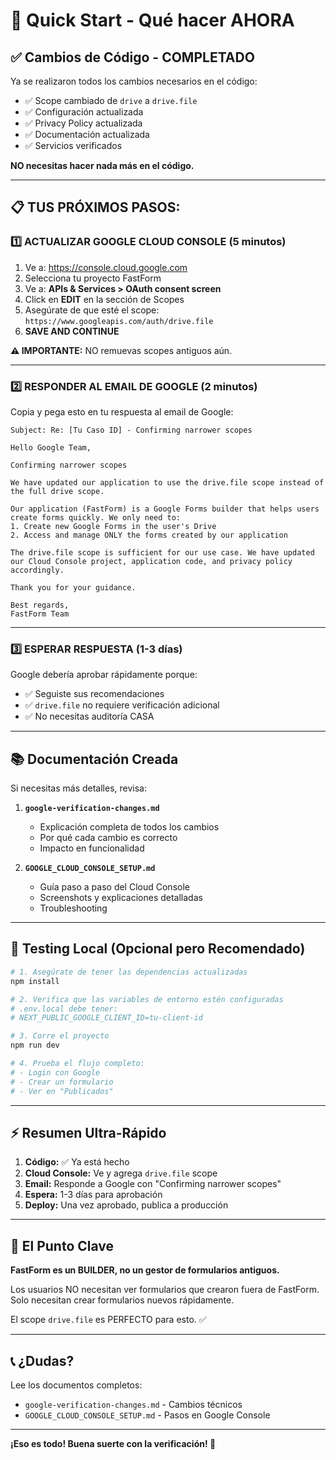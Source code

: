 # 🚀 Quick Start - Qué hacer AHORA

## ✅ Cambios de Código - COMPLETADO

Ya se realizaron todos los cambios necesarios en el código:
- ✅ Scope cambiado de `drive` a `drive.file`
- ✅ Configuración actualizada
- ✅ Privacy Policy actualizada
- ✅ Documentación actualizada
- ✅ Servicios verificados

**NO necesitas hacer nada más en el código.**

---

## 📋 TUS PRÓXIMOS PASOS:

### 1️⃣ ACTUALIZAR GOOGLE CLOUD CONSOLE (5 minutos)

1. Ve a: https://console.cloud.google.com
2. Selecciona tu proyecto FastForm
3. Ve a: **APIs & Services > OAuth consent screen**
4. Click en **EDIT** en la sección de Scopes
5. Asegúrate de que esté el scope: `https://www.googleapis.com/auth/drive.file`
6. **SAVE AND CONTINUE**

**⚠️ IMPORTANTE:** NO remuevas scopes antiguos aún.

---

### 2️⃣ RESPONDER AL EMAIL DE GOOGLE (2 minutos)

Copia y pega esto en tu respuesta al email de Google:

```
Subject: Re: [Tu Caso ID] - Confirming narrower scopes

Hello Google Team,

Confirming narrower scopes

We have updated our application to use the drive.file scope instead of the full drive scope.

Our application (FastForm) is a Google Forms builder that helps users create forms quickly. We only need to:
1. Create new Google Forms in the user's Drive
2. Access and manage ONLY the forms created by our application

The drive.file scope is sufficient for our use case. We have updated our Cloud Console project, application code, and privacy policy accordingly.

Thank you for your guidance.

Best regards,
FastForm Team
```

---

### 3️⃣ ESPERAR RESPUESTA (1-3 días)

Google debería aprobar rápidamente porque:
- ✅ Seguiste sus recomendaciones
- ✅ `drive.file` no requiere verificación adicional
- ✅ No necesitas auditoría CASA

---

## 📚 Documentación Creada

Si necesitas más detalles, revisa:

1. **`google-verification-changes.md`**
   - Explicación completa de todos los cambios
   - Por qué cada cambio es correcto
   - Impacto en funcionalidad

2. **`GOOGLE_CLOUD_CONSOLE_SETUP.md`**
   - Guía paso a paso del Cloud Console
   - Screenshots y explicaciones detalladas
   - Troubleshooting

---

## 🧪 Testing Local (Opcional pero Recomendado)

```bash
# 1. Asegúrate de tener las dependencias actualizadas
npm install

# 2. Verifica que las variables de entorno estén configuradas
# .env.local debe tener:
# NEXT_PUBLIC_GOOGLE_CLIENT_ID=tu-client-id

# 3. Corre el proyecto
npm run dev

# 4. Prueba el flujo completo:
# - Login con Google
# - Crear un formulario
# - Ver en "Publicados"
```

---

## ⚡ Resumen Ultra-Rápido

1. **Código:** ✅ Ya está hecho
2. **Cloud Console:** Ve y agrega `drive.file` scope
3. **Email:** Responde a Google con "Confirming narrower scopes"
4. **Espera:** 1-3 días para aprobación
5. **Deploy:** Una vez aprobado, publica a producción

---

## 🎯 El Punto Clave

**FastForm es un BUILDER, no un gestor de formularios antiguos.**

Los usuarios NO necesitan ver formularios que crearon fuera de FastForm.  
Solo necesitan crear formularios nuevos rápidamente.

El scope `drive.file` es PERFECTO para esto. ✅

---

## 📞 ¿Dudas?

Lee los documentos completos:
- `google-verification-changes.md` - Cambios técnicos
- `GOOGLE_CLOUD_CONSOLE_SETUP.md` - Pasos en Google Console

---

**¡Eso es todo! Buena suerte con la verificación! 🚀**
